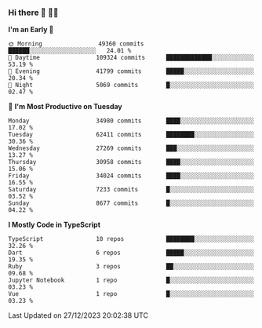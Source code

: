 ### Hi there 👋 🧑‍💻



<!--START_SECTION:waka-->
**I'm an Early 🐤** 

```text
🌞 Morning                49360 commits       ██████░░░░░░░░░░░░░░░░░░░   24.01 % 
🌆 Daytime                109324 commits      █████████████░░░░░░░░░░░░   53.19 % 
🌃 Evening                41799 commits       █████░░░░░░░░░░░░░░░░░░░░   20.34 % 
🌙 Night                  5069 commits        █░░░░░░░░░░░░░░░░░░░░░░░░   02.47 % 
```
📅 **I'm Most Productive on Tuesday** 

```text
Monday                   34980 commits       ████░░░░░░░░░░░░░░░░░░░░░   17.02 % 
Tuesday                  62411 commits       ████████░░░░░░░░░░░░░░░░░   30.36 % 
Wednesday                27269 commits       ███░░░░░░░░░░░░░░░░░░░░░░   13.27 % 
Thursday                 30958 commits       ████░░░░░░░░░░░░░░░░░░░░░   15.06 % 
Friday                   34024 commits       ████░░░░░░░░░░░░░░░░░░░░░   16.55 % 
Saturday                 7233 commits        █░░░░░░░░░░░░░░░░░░░░░░░░   03.52 % 
Sunday                   8677 commits        █░░░░░░░░░░░░░░░░░░░░░░░░   04.22 % 
```


**I Mostly Code in TypeScript** 

```text
TypeScript               10 repos            ████████░░░░░░░░░░░░░░░░░   32.26 % 
Dart                     6 repos             █████░░░░░░░░░░░░░░░░░░░░   19.35 % 
Ruby                     3 repos             ██░░░░░░░░░░░░░░░░░░░░░░░   09.68 % 
Jupyter Notebook         1 repo              █░░░░░░░░░░░░░░░░░░░░░░░░   03.23 % 
Vue                      1 repo              █░░░░░░░░░░░░░░░░░░░░░░░░   03.23 % 
```




 Last Updated on 27/12/2023 20:02:38 UTC
<!--END_SECTION:waka-->


